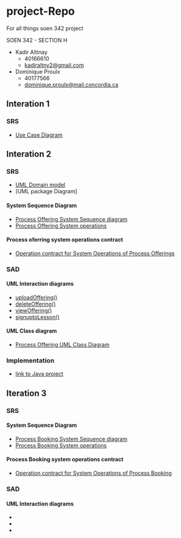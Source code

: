 # project-Repo
For all things soen 342 project

SOEN 342 - SECTION H
- Kadir Altinay 
  - 40166610
  - kadiraltny2@gmail.com
- Dominique Proulx
  -  40177566
  - dominique.proulx@mail.concordia.ca
## Interation 1

### SRS 
- [Use Case Diagram](/SRS/UmlDomainModel_v3.jpg)

## Interation 2 
### SRS
- [UML Domain model](SRS/UmlDomainModel_v7.jpg)
- [UML package Diagram]
#### System Sequence Diagram
- [Process Offering System Sequence diagram](SRS/SystemSequenceDiagram.png)
- [Process Offering System operations](SRS/ProcessOffering_System_Operation_)
#### Process oferring system operations contract
- [Operation contract for System Operations of Process Offerings](SRS/System_Operations_Contracts_ProcessOfferings)


### SAD 
#### UML Interaction diagrams
- [uploadOffering()](SAD/UploadOffering_v4.jpg)
- [ deleteOffering()](SAD/InteractionDiagrams/deleteOffering.png)
- [viewOffering()](SAD/InteractionDiagrams/InteractionDiagram_viewOffering_v4.jpg)
- [ signuptoLesson()](SAD/InteractionDiagrams/InteractionDiagram_signupToLesson_v4.jpg)

#### UML Class diagram
- [Process Offering UML Class Diagram](SAD/UmlClassDiagram_v7.jpg)

### Implementation 
- [link to Java project](lessonator2000)
## Iteration 3

### SRS 
#### System Sequence Diagram
- [Process Booking System Sequence diagram]()
- [Process Booking System operations](S)
#### Process Booking system operations contract
- [Operation contract for System Operations of Process Booking]()

### SAD 
#### UML Interaction diagrams
- []()
- []()
- []()

